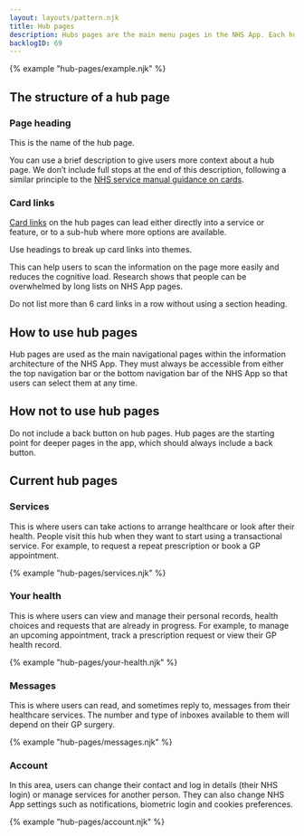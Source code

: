 ```yaml
---
layout: layouts/pattern.njk
title: Hub pages
description: Hubs pages are the main menu pages in the NHS App. Each hub page contains a group of related links.
backlogID: 69
---
```


{% example "hub-pages/example.njk" %}

## The structure of a hub page

### Page heading

This is the name of the hub page.

You can use a brief description to give users more context about a hub page. We don’t include full stops at the end of this description, following a similar principle to the [NHS service manual guidance on cards](https://service-manual.nhs.uk/content/formatting-and-punctuation#full-stops).

### Card links

[Card links](/components/card-links) on the hub pages can lead either directly into a service or feature, or to a sub-hub where more options are available.

Use headings to break up card links into themes.

This can help users to scan the information on the page more easily and reduces the cognitive load. Research shows that people can be overwhelmed by long lists on NHS App pages.

Do not list more than 6 card links in a row without using a section heading.

## How to use hub pages

Hub pages are used as the main navigational pages within the information architecture of the NHS App. They must always be accessible from either the top navigation bar or the bottom navigation bar of the NHS App so that users can select them at any time.

## How not to use hub pages

Do not include a back button on hub pages. Hub pages are the starting point for deeper pages in the app, which should always include a back button.

## Current hub pages

### Services

This is where users can take actions to arrange healthcare or look after their health. People visit this hub when they want to start using a transactional service. For example, to request a repeat prescription or book a GP appointment.

{% example "hub-pages/services.njk" %}

### Your health

This is where users can view and manage their personal records, health choices and requests that are already in progress. For example, to manage an upcoming appointment, track a prescription request or view their GP health record.

{% example "hub-pages/your-health.njk" %}

### Messages

This is where users can read, and sometimes reply to, messages from their healthcare services. The number and type of inboxes available to them will depend on their GP surgery.

{% example "hub-pages/messages.njk" %}

### Account

In this area, users can change their contact and log in details (their NHS login) or manage services for another person. They can also change NHS App settings such as notifications, biometric login and cookies preferences.

{% example "hub-pages/account.njk" %}
